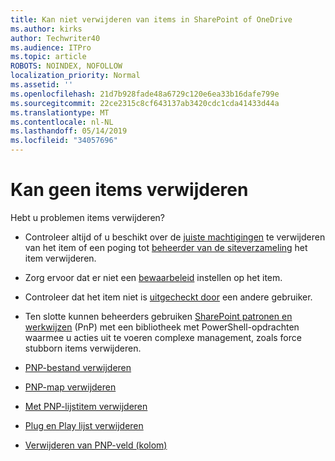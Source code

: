 ```yaml
---
title: Kan niet verwijderen van items in SharePoint of OneDrive
ms.author: kirks
author: Techwriter40
ms.audience: ITPro
ms.topic: article
ROBOTS: NOINDEX, NOFOLLOW
localization_priority: Normal
ms.assetid: ''
ms.openlocfilehash: 21d7b928fade48a6729c120e6ea33b16dafe799e
ms.sourcegitcommit: 22ce2315c8cf643137ab3420cdc1cda41433d44a
ms.translationtype: MT
ms.contentlocale: nl-NL
ms.lasthandoff: 05/14/2019
ms.locfileid: "34057696"
---
```

# <a name="unable-to-delete-items"></a>Kan geen items verwijderen

Hebt u problemen items verwijderen?

- Controleer altijd of u beschikt over de [juiste machtigingen](https://docs.microsoft.com/en-us/sharepoint/default-sharepoint-groups) te verwijderen van het item of een poging tot [beheerder van de siteverzameling](https://docs.microsoft.com/en-us/sharepoint/customize-sharepoint-site-permissions#add-change-or-remove-a-site-collection-administrator) het item verwijderen.

- Zorg ervoor dat er niet een [bewaarbeleid](https://docs.microsoft.com/en-us/office365/securitycompliance/retention-policies) instellen op het item.

- Controleer dat het item niet is [uitgecheckt door](https://support.office.com/en-us/article/check-out-check-in-or-discard-changes-to-files-in-a-library-7e2c12a9-a874-4393-9511-1378a700f6de) een andere gebruiker.

- Ten slotte kunnen beheerders gebruiken [SharePoint patronen en werkwijzen](https://docs.microsoft.com/en-us/powershell/sharepoint/sharepoint-pnp/sharepoint-pnp-cmdlets?view=sharepoint-ps#installation) (PnP) met een bibliotheek met PowerShell-opdrachten waarmee u acties uit te voeren complexe management, zoals force stubborn items verwijderen. 
- [PNP-bestand verwijderen](https://docs.microsoft.com/en-us/powershell/module/sharepoint-pnp/remove-pnpfile?view=sharepoint-ps)
- [PNP-map verwijderen](https://docs.microsoft.com/en-us/powershell/module/sharepoint-pnp/remove-pnpfolder?view=sharepoint-ps)
- [Met PNP-lijstitem verwijderen](https://docs.microsoft.com/en-us/powershell/module/sharepoint-pnp/remove-pnplistitem?view=sharepoint-ps)
- [Plug en Play lijst verwijderen](https://docs.microsoft.com/en-us/powershell/module/sharepoint-pnp/remove-pnplist?view=sharepoint-ps)
- [Verwijderen van PNP-veld (kolom)](https://docs.microsoft.com/en-us/powershell/module/sharepoint-pnp/remove-pnpfield?view=sharepoint-ps)
